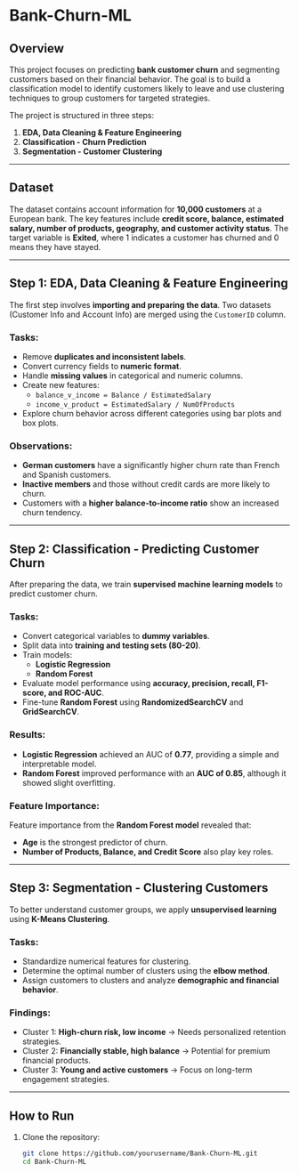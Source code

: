 # Bank-Churn-ML

## Overview  
This project focuses on predicting **bank customer churn** and segmenting customers based on their financial behavior. The goal is to build a classification model to identify customers likely to leave and use clustering techniques to group customers for targeted strategies.

The project is structured in three steps:  
1. **EDA, Data Cleaning & Feature Engineering**  
2. **Classification - Churn Prediction**  
3. **Segmentation - Customer Clustering**  

---

## Dataset  
The dataset contains account information for **10,000 customers** at a European bank. The key features include **credit score, balance, estimated salary, number of products, geography, and customer activity status**. The target variable is **Exited**, where 1 indicates a customer has churned and 0 means they have stayed.

---

## Step 1: EDA, Data Cleaning & Feature Engineering  

The first step involves **importing and preparing the data**. Two datasets (Customer Info and Account Info) are merged using the `CustomerID` column.  

### **Tasks:**  
- Remove **duplicates and inconsistent labels**.  
- Convert currency fields to **numeric format**.  
- Handle **missing values** in categorical and numeric columns.  
- Create new features:  
  - `balance_v_income = Balance / EstimatedSalary`  
  - `income_v_product = EstimatedSalary / NumOfProducts`  
- Explore churn behavior across different categories using bar plots and box plots.  

### **Observations:**  
- **German customers** have a significantly higher churn rate than French and Spanish customers.  
- **Inactive members** and those without credit cards are more likely to churn.  
- Customers with a **higher balance-to-income ratio** show an increased churn tendency.  

---

## Step 2: Classification - Predicting Customer Churn  

After preparing the data, we train **supervised machine learning models** to predict customer churn.  

### **Tasks:**  
- Convert categorical variables to **dummy variables**.  
- Split data into **training and testing sets (80-20)**.  
- Train models:  
  - **Logistic Regression**  
  - **Random Forest**  
- Evaluate model performance using **accuracy, precision, recall, F1-score, and ROC-AUC**.  
- Fine-tune **Random Forest** using **RandomizedSearchCV** and **GridSearchCV**.  

### **Results:**  
- **Logistic Regression** achieved an AUC of **0.77**, providing a simple and interpretable model.  
- **Random Forest** improved performance with an **AUC of 0.85**, although it showed slight overfitting.  

### **Feature Importance:**  
Feature importance from the **Random Forest model** revealed that:  
- **Age** is the strongest predictor of churn.  
- **Number of Products, Balance, and Credit Score** also play key roles.  

---

## Step 3: Segmentation - Clustering Customers  

To better understand customer groups, we apply **unsupervised learning** using **K-Means Clustering**.  

### **Tasks:**  
- Standardize numerical features for clustering.  
- Determine the optimal number of clusters using the **elbow method**.  
- Assign customers to clusters and analyze **demographic and financial behavior**.  

### **Findings:**  
- Cluster 1: **High-churn risk, low income** → Needs personalized retention strategies.  
- Cluster 2: **Financially stable, high balance** → Potential for premium financial products.  
- Cluster 3: **Young and active customers** → Focus on long-term engagement strategies.  

---

## How to Run  

1. Clone the repository:  
   ```bash
   git clone https://github.com/yourusername/Bank-Churn-ML.git
   cd Bank-Churn-ML
